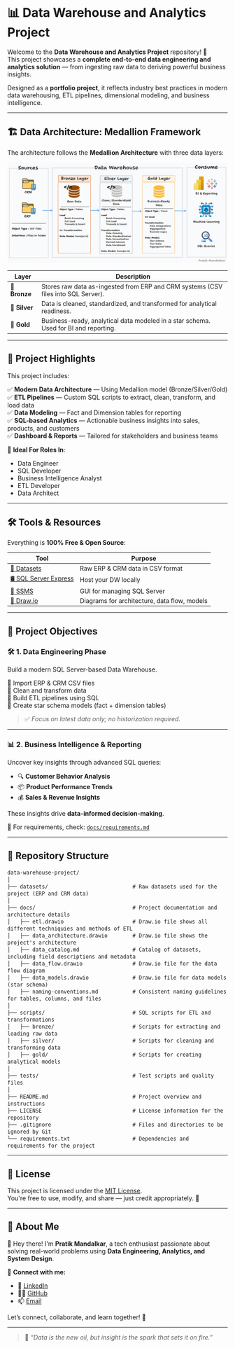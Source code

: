 # 📊 Data Warehouse and Analytics Project

Welcome to the **Data Warehouse and Analytics Project** repository! 🚀  
This project showcases a **complete end-to-end data engineering and analytics solution** — from ingesting raw data to deriving powerful business insights.

Designed as a **portfolio project**, it reflects industry best practices in modern data warehousing, ETL pipelines, dimensional modeling, and business intelligence.

---

## 🏗️ Data Architecture: Medallion Framework

The architecture follows the **Medallion Architecture** with three data layers:

![Data Architecture](docs/data_architecture.png)

| Layer   | Description                                                                 |
|---------|-----------------------------------------------------------------------------|
| 🥉 **Bronze** | Stores raw data as-ingested from ERP and CRM systems (CSV files into SQL Server). |
| 🥈 **Silver** | Data is cleaned, standardized, and transformed for analytical readiness. |
| 🥇 **Gold**   | Business-ready, analytical data modeled in a star schema. Used for BI and reporting. |

---

## 📖 Project Highlights

This project includes:

✅ **Modern Data Architecture** — Using Medallion model (Bronze/Silver/Gold)  
✅ **ETL Pipelines** — Custom SQL scripts to extract, clean, transform, and load data  
✅ **Data Modeling** — Fact and Dimension tables for reporting  
✅ **SQL-based Analytics** — Actionable business insights into sales, products, and customers  
✅ **Dashboard & Reports** — Tailored for stakeholders and business teams

💼 **Ideal For Roles In**:
- Data Engineer  
- SQL Developer  
- Business Intelligence Analyst  
- ETL Developer  
- Data Architect  

---

## 🛠️ Tools & Resources

Everything is **100% Free & Open Source**:

| Tool                  | Purpose                                     |
|-----------------------|---------------------------------------------|
| [📂 Datasets](datasets/) | Raw ERP & CRM data in CSV format           |
| [🛢️ SQL Server Express](https://www.microsoft.com/en-us/sql-server/sql-server-downloads) | Host your DW locally                        |
| [🧰 SSMS](https://learn.microsoft.com/en-us/sql/ssms/download-sql-server-management-studio-ssms?view=sql-server-ver16) | GUI for managing SQL Server                 |
| [🧩 Draw.io](https://www.drawio.com/) | Diagrams for architecture, data flow, models |

---

## 🚀 Project Objectives

### 🛠️ **1. Data Engineering Phase**
Build a modern SQL Server-based Data Warehouse.

🔹 Import ERP & CRM CSV files  
🔹 Clean and transform data  
🔹 Build ETL pipelines using SQL  
🔹 Create star schema models (fact + dimension tables)

> ✅ *Focus on latest data only; no historization required.*

---

### 📊 **2. Business Intelligence & Reporting**
Uncover key insights through advanced SQL queries:

- 🔍 **Customer Behavior Analysis**
- 📦 **Product Performance Trends**
- 💰 **Sales & Revenue Insights**

These insights drive **data-informed decision-making**.

📄 For requirements, check: [`docs/requirements.md`](docs/requirements.md)

---

## 📂 Repository Structure
```
data-warehouse-project/
│
├── datasets/                           # Raw datasets used for the project (ERP and CRM data)
│
├── docs/                               # Project documentation and architecture details
│   ├── etl.drawio                      # Draw.io file shows all different techniquies and methods of ETL
│   ├── data_architecture.drawio        # Draw.io file shows the project's architecture
│   ├── data_catalog.md                 # Catalog of datasets, including field descriptions and metadata
│   ├── data_flow.drawio                # Draw.io file for the data flow diagram
│   ├── data_models.drawio              # Draw.io file for data models (star schema)
│   ├── naming-conventions.md           # Consistent naming guidelines for tables, columns, and files
│
├── scripts/                            # SQL scripts for ETL and transformations
│   ├── bronze/                         # Scripts for extracting and loading raw data
│   ├── silver/                         # Scripts for cleaning and transforming data
│   ├── gold/                           # Scripts for creating analytical models
│
├── tests/                              # Test scripts and quality files
│
├── README.md                           # Project overview and instructions
├── LICENSE                             # License information for the repository
├── .gitignore                          # Files and directories to be ignored by Git
└── requirements.txt                    # Dependencies and requirements for the project
```
---

## 🔐 License

This project is licensed under the [MIT License](LICENSE).  
You're free to use, modify, and share — just credit appropriately. 🙌

---

## 🌟 About Me

👋 Hey there! I'm **Pratik Mandalkar**, a tech enthusiast passionate about solving real-world problems using **Data Engineering, Analytics, and System Design**.

💼 **Connect with me:**

- 🔗 [LinkedIn](https://www.linkedin.com/in/pratik-mandalkar/)
- 🧑‍💻 [GitHub](https://github.com/Pratik3c)
- 📫 [Email](mailto:pratikmandalkar369@gmail.com)

Let’s connect, collaborate, and learn together! 🚀

---

> 🧠 _“Data is the new oil, but insight is the spark that sets it on fire.”_

